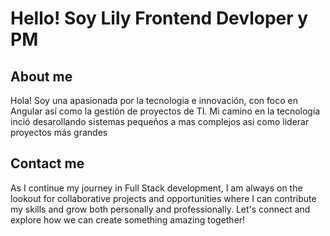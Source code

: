 # Hello! Soy Lily Frontend Devloper y PM

## About me
Hola! Soy una apasionada por la tecnologia e innovación, con foco en Angular así como la gestión de proyectos de TI. Mi camino en la tecnología inció desarollando sistemas pequeños a mas complejos asi como liderar proyectos más grandes

## Contact me
As I continue my journey in Full Stack development, I am always on the lookout for collaborative projects and opportunities where I can contribute my skills and grow both personally and professionally. Let's connect and explore how we can create something amazing together!
